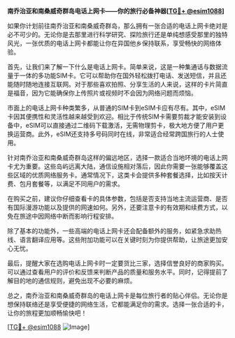 **南乔治亚和南桑威奇群岛电话上网卡——你的旅行必备神器[[TG💪+ @esim1088](https://t.me/s/esim1088)]**

如果你计划前往南乔治亚和南桑威奇群岛，那么拥有一张合适的电话上网卡绝对是必不可少的。无论你是去那里进行科学研究、探险旅行还是单纯想感受那里的独特风光，一张优质的电话上网卡都能让你在异国他乡保持联系，享受畅快的网络体验。

首先，让我们来了解一下什么是电话上网卡。简单来说，这是一种集通话与数据流量于一体的多功能SIM卡。它可以帮助你在国外轻松拨打电话、发送短信，并且还能随时随地连接互联网。对于那些喜欢拍照、分享生活的人来说，这样的卡片简直是福音，因为它能确保你上传照片或视频时不会因为网络问题而烦恼。

市面上的电话上网卡种类繁多，从普通的SIM卡到eSIM卡应有尽有。其中，eSIM卡因其便携性和灵活性越来越受到欢迎。相比于传统SIM卡需要剪裁才能安装到设备中，eSIM可以直接通过二维码下载激活，无需物理剪卡，极大地方便了用户更换运营商。此外，eSIM还支持多号码同时在线，非常适合经常跨国旅行的人士使用。

针对南乔治亚和南桑威奇群岛这样的偏远地区，选择一款适合当地环境的电话上网卡尤为重要。这些岛屿远离大陆，通信设施相对落后，因此你需要一张能够覆盖这些区域的优质网络服务卡。通常情况下，这类卡会提供多种套餐选择，比如按天计费、包月套餐等，以满足不同用户的需求。

在购买之前，建议你仔细查看卡的具体参数，包括是否支持当地主流运营商、是否有国际漫游功能以及提供的网速如何。另外，还要注意卡的有效期和续费方式，以免在旅途中因网络中断而影响行程安排。

除了基本的功能外，一些高端的电话上网卡还会配备额外的服务，如紧急求助热线、语言翻译应用等。这些附加功能可以在关键时刻为你提供帮助，让旅途更加安心无忧。

最后，提醒大家在选购电话上网卡时一定要货比三家，选择信誉良好的商家购买。可以通过查看用户的评价和反馈来判断产品的质量和服务水平。同时，记得提前了解目的地的通信规则，避免出现不必要的麻烦。

总之，南乔治亚和南桑威奇群岛的电话上网卡是每位旅行者的贴心伴侣。无论你是想保持联络还是享受便捷的网络生活，它都能满足你的需求。选择一张合适的卡，让你的旅程更加顺畅愉快吧！

[[TG💪+ @esim1088](https://t.me/s/esim1088) ![Image](https://i.postimg.cc/4NQfJmqS/Snipaste-2025-05-13-00-14-12.png)]